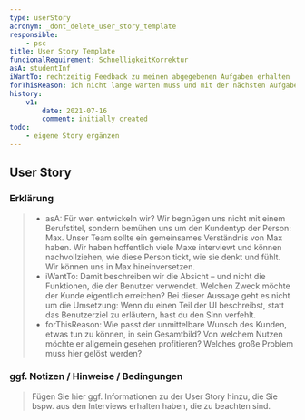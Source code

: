 ```yaml
---
type: userStory
acronym: _dont_delete_user_story_template
responsible:
	- psc
title: User Story Template
funcionalRequirement: SchnelligkeitKorrektur
asA: studentInf 
iWantTo: rechtzeitig Feedback zu meinen abgegebenen Aufgaben erhalten
forThisReason: ich nicht lange warten muss und mit der nächsten Aufgabe weitermachen kann
history:
	v1:
		date: 2021-07-16
		comment: initially created
todo:
	- eigene Story ergänzen
---
```


## User Story

### Erklärung

> * asA: Für wen entwickeln wir? Wir begnügen uns nicht mit einem Berufstitel, sondern bemühen uns um den Kundentyp der Person: Max. Unser Team sollte ein gemeinsames Verständnis von Max haben. Wir haben hoffentlich viele Maxe interviewt und können nachvollziehen, wie diese Person tickt, wie sie denkt und fühlt. Wir können uns in Max hineinversetzen.
> * iWantTo: Damit beschreiben wir die Absicht – und nicht die Funktionen, die der Benutzer verwendet. Welchen Zweck möchte der Kunde eigentlich erreichen? Bei dieser Aussage geht es nicht um die Umsetzung: Wenn du einen Teil der UI beschreibst, statt das Benutzerziel zu erläutern, hast du den Sinn verfehlt.
> * forThisReason: Wie passt der unmittelbare Wunsch des Kunden, etwas tun zu können, in sein Gesamtbild? Von welchem Nutzen möchte er allgemein gesehen profitieren? Welches große Problem muss hier gelöst werden?


### ggf. Notizen / Hinweise / Bedingungen

> Fügen Sie hier ggf. Informationen zu der User Story hinzu, die Sie bspw. aus den Interviews erhalten haben, die zu beachten sind.